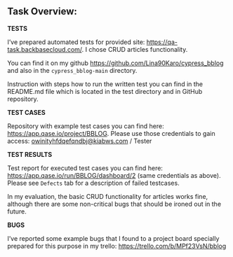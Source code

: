 ## Task Overview: 

**TESTS**

I’ve prepared automated tests for provided site: https://qa-task.backbasecloud.com/. I chose CRUD articles functionality.

You can find it on my github https://github.com/Lina90Karo/cypress_bblog and also in the `cypress_bblog-main` directory. 

Instruction with steps how to run the written test you can find in the README.md file which is located in the test directory and in GitHub repository.


**TEST CASES**

Repository with example test cases you can find here:  https://app.qase.io/project/BBLOG.
Please use those credentials to gain access: owinityhfdqefqndbj@kiabws.com / Tester

**TEST RESULTS**

Test report for executed test cases you can find here: 
https://app.qase.io/run/BBLOG/dashboard/2 (same credentials as above). Please see `Defects` tab for a description of failed testcases. 

In my evaluation, the basic CRUD functionality for articles works fine, although there are some non-critical bugs that should be ironed out in the future.

**BUGS**

I’ve reported some example bugs that I found to a project board specially prepared for this purpose in my trello: https://trello.com/b/MPf23VsN/bblog
